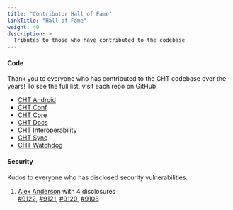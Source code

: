 ```yaml
---
title: "Contributor Hall of Fame"
linkTitle: "Hall of Fame"
weight: 40
description: >
  Tributes to those who have contributed to the codebase
---
```


#### Code

Thank you to everyone who has contributed to the CHT codebase over the years! To see the full list, visit each repo on GitHub.

- [CHT Android](https://github.com/medic/cht-android/graphs/contributors)
- [CHT Conf](https://github.com/medic/cht-conf/graphs/contributors)
- [CHT Core](https://github.com/medic/cht-core/graphs/contributors)
- [CHT Docs](https://github.com/medic/cht-docs/graphs/contributors)
- [CHT Interoperability](https://github.com/medic/cht-interoperability/graphs/contributors)
- [CHT Sync](https://github.com/medic/cht-sync/graphs/contributors)
- [CHT Watchdog](https://github.com/medic/cht-watchdog/graphs/contributors)

#### Security

Kudos to everyone who has disclosed security vulnerabilities.

1. [Alex Anderson](https://github.com/alxndrsn) with 4 disclosures<br>
[#9122](https://github.com/medic/cht-core/issues/9122), [#9121](https://github.com/medic/cht-core/issues/9121), [#9120](https://github.com/medic/cht-core/issues/9120), [#9108](https://github.com/medic/cht-core/issues/9108)
